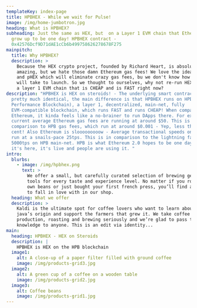 ```yaml
---
templateKey: index-page
title: HPBHEX - While we wait for Pulse!
image: /img/home-jumbotron.jpg
heading: What is HPBHEX?
subheading: Just the same as HEX, but  on a Layer 1 EVM chain that Ethereum will
  grow up to be one day! HPBHEX contract -
  0x42576Dcf9D71dAE1cCb6b499758626278678F275
mainpitch:
  title: Why HPBHEX?
  description: >
    Because the HEX crypto project, founded by Richard Heart, is absolutely
    amazing, but we hate those damn Ethereum gas fees! We love the idea of Pulse
    and pHEX which will eliminate crazy gas fees, bu we don't know how long it
    will take to launch. So we thought to ourselves, why not re-run HEX, but on
    a layer 1 EVM chain that is CHEAP and is FAST right now?
description: "HPBHEX is HEX on steroids! - The underlying smart contract is
  pretty much identical, the main difference is that HPBHEX runs on HPB (High
  Performance Blockchain), a layer 1, decentralized, main-net, fully
  EVM-compatible blockchain, which runs FAST and runs CHEAP! When compared to
  Ethereum, it kinda feels like a no-brainer to run DApps there. For example,
  current average Ethereum gas fees are running at around $50. This is in
  comparison to HPB gas fees, which run at around $0.001 - Yep, less than one
  cent! Also Ethereum is slooooooooow - Average transactional speeds on Ethereum
  run at a snails-pace 25tps. This is in comparison to the lightning fast
  5000tps on HPB main-net. HPB is what Ethereum 2.0 hopes to be one day, but
  it's here, it's live and people are using it. "
intro:
  blurbs:
    - image: /img/hpbhex.png
      text: >
        We offer a small, but carefully curated selection of brewing gear and
        tools for every taste and experience level. No matter if you roast your
        own beans or just bought your first french press, you’ll find a gadget
        to fall in love with in our shop.
  heading: What we offer
  description: >
    Kaldi is the ultimate spot for coffee lovers who want to learn about their
    java’s origin and support the farmers that grew it. We take coffee
    production, roasting and brewing seriously and we’re glad to pass that
    knowledge to anyone. This is an edit via identity...
main:
  heading: HPBHEX - HEX on Steroids
  description: |
    HPBHEX is HEX on the HPB blockchain
  image1:
    alt: A close-up of a paper filter filled with ground coffee
    image: /img/products-grid3.jpg
  image2:
    alt: A green cup of a coffee on a wooden table
    image: /img/products-grid2.jpg
  image3:
    alt: Coffee beans
    image: /img/products-grid1.jpg
---
```

